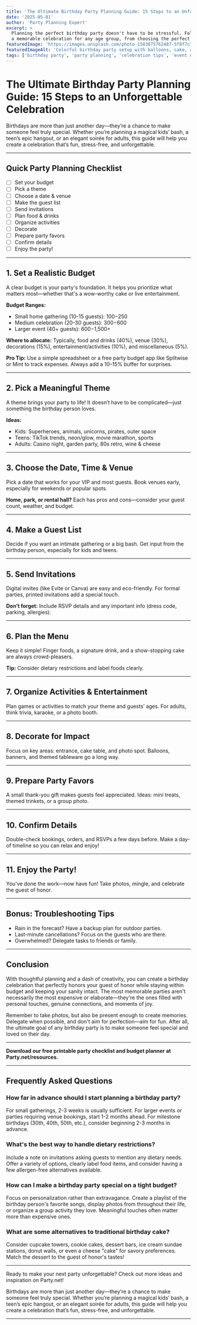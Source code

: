 ```yaml
---
title: 'The Ultimate Birthday Party Planning Guide: 15 Steps to an Unforgettable Celebration'
date: '2025-05-01'
author: 'Party Planning Expert'
excerpt: >
  Planning the perfect birthday party doesn't have to be stressful. Follow our comprehensive 15-step guide to create
  a memorable celebration for any age group, from choosing the perfect theme to handling day-of logistics.
featuredImage: 'https://images.unsplash.com/photo-1583875762487-5f8f7c718d14?q=80&w=3387&auto=format&fit=crop&ixlib=rb-4.0.3&ixid=M3wxMjA3fDB8MHxwaG90by1wYWdlfHx8fGVufDB8fHx8fA%3D%3D'
featuredImageAlt: 'Colorful birthday party setup with balloons, cake, and decorations for a celebration'
tags: ['birthday party', 'party planning', 'celebration tips', 'event organization']
---
```


# The Ultimate Birthday Party Planning Guide: 15 Steps to an Unforgettable Celebration

Birthdays are more than just another day—they’re a chance to make someone feel truly special. Whether you’re planning a magical kids’ bash, a teen’s epic hangout, or an elegant soirée for adults, this guide will help you create a celebration that’s fun, stress-free, and unforgettable.

---

## Quick Party Planning Checklist

- [ ] Set your budget
- [ ] Pick a theme
- [ ] Choose a date & venue
- [ ] Make the guest list
- [ ] Send invitations
- [ ] Plan food & drinks
- [ ] Organize activities
- [ ] Decorate
- [ ] Prepare party favors
- [ ] Confirm details
- [ ] Enjoy the party!

---

## 1. Set a Realistic Budget

A clear budget is your party's foundation. It helps you prioritize what matters most—whether that's a wow-worthy cake or live entertainment.

**Budget Ranges:**
- Small home gathering (10-15 guests): $100-$250
- Medium celebration (20-30 guests): $300-$600
- Larger event (40+ guests): $600-$1,500+

**Where to allocate:** Typically, food and drinks (40%), venue (30%), decorations (15%), entertainment/activities (10%), and miscellaneous (5%).

**Pro Tip:** Use a simple spreadsheet or a free party budget app like Splitwise or Mint to track expenses. Always add a 10–15% buffer for surprises.

---

## 2. Pick a Meaningful Theme

A theme brings your party to life! It doesn’t have to be complicated—just something the birthday person loves.

**Ideas:**
- Kids: Superheroes, animals, unicorns, pirates, outer space
- Teens: TikTok trends, neon/glow, movie marathon, sports
- Adults: Casino night, garden party, 80s retro, wine & cheese

---

## 3. Choose the Date, Time & Venue

Pick a date that works for your VIP and most guests. Book venues early, especially for weekends or popular spots.

**Home, park, or rental hall?** Each has pros and cons—consider your guest count, weather, and budget.

---

## 4. Make a Guest List

Decide if you want an intimate gathering or a big bash. Get input from the birthday person, especially for kids and teens.

---

## 5. Send Invitations

Digital invites (like Evite or Canva) are easy and eco-friendly. For formal parties, printed invitations add a special touch.

**Don’t forget:** Include RSVP details and any important info (dress code, parking, allergies).

---

## 6. Plan the Menu

Keep it simple! Finger foods, a signature drink, and a show-stopping cake are always crowd-pleasers.

**Tip:** Consider dietary restrictions and label foods clearly.

---

## 7. Organize Activities & Entertainment

Plan games or activities to match your theme and guests’ ages. For adults, think trivia, karaoke, or a photo booth.

---

## 8. Decorate for Impact

Focus on key areas: entrance, cake table, and photo spot. Balloons, banners, and themed tableware go a long way.

---

## 9. Prepare Party Favors

A small thank-you gift makes guests feel appreciated. Ideas: mini treats, themed trinkets, or a group photo.

---

## 10. Confirm Details

Double-check bookings, orders, and RSVPs a few days before. Make a day-of timeline so you can relax and enjoy!

---

## 11. Enjoy the Party!

You’ve done the work—now have fun! Take photos, mingle, and celebrate the guest of honor.

---

## Bonus: Troubleshooting Tips

- Rain in the forecast? Have a backup plan for outdoor parties.
- Last-minute cancellations? Focus on the guests who are there.
- Overwhelmed? Delegate tasks to friends or family.

---

## Conclusion

With thoughtful planning and a dash of creativity, you can create a birthday celebration that perfectly honors your guest of honor while staying within budget and keeping your sanity intact. The most memorable parties aren't necessarily the most expensive or elaborate—they're the ones filled with personal touches, genuine connections, and moments of joy.

Remember to take photos, but also be present enough to create memories. Delegate when possible, and don't aim for perfection—aim for fun. After all, the ultimate goal of any birthday party is to make someone feel special and loved on their day.

---

**Download our free printable party checklist and budget planner at Party.net/resources.**

---

## Frequently Asked Questions

### How far in advance should I start planning a birthday party?

For small gatherings, 2-3 weeks is usually sufficient. For larger events or parties requiring venue bookings, start 1-2 months ahead. For milestone birthdays (30th, 40th, 50th, etc.), consider beginning 2-3 months in advance.

### What's the best way to handle dietary restrictions?

Include a note on invitations asking guests to mention any dietary needs. Offer a variety of options, clearly label food items, and consider having a few allergen-free alternatives available.

### How can I make a birthday party special on a tight budget?

Focus on personalization rather than extravagance. Create a playlist of the birthday person's favorite songs, display photos from throughout their life, or organize a group activity they love. Meaningful touches often matter more than expensive ones.

### What are some alternatives to traditional birthday cake?

Consider cupcake towers, cookie cakes, dessert bars, ice cream sundae stations, donut walls, or even a cheese "cake" for savory preferences. Match the dessert to the guest of honor's tastes!

---

Ready to make your next party unforgettable? Check out more ideas and inspiration on Party.net!


Birthdays are more than just another day—they’re a chance to make someone feel truly special. Whether you’re planning a magical kids’ bash, a teen’s epic hangout, or an elegant soirée for adults, this guide will help you create a celebration that’s fun, stress-free, and unforgettable.

---